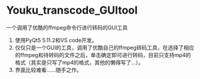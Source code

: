 # Youku_transcode_GUItool
一个调用了优酷的ffmpeg命令行进行转码的GUI工具
1. 使用PyQt5 5.11.2和VS code开发。
2. 仅仅只是一个GUI的工具，调用了优酷自己的ffmpeg转码工具，在选择了相应的ffmpeg和待转码的文件之后，单击确定即可进行转码，目前只支持mp4的格式（其实是只写了mp4的格式，其他的懒得写了...）。
3. 界面比较难看......随手之作。
